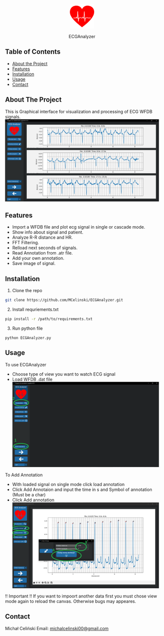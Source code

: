 <!--
repo name: ECGAnalyzer
description: An awesome README template to jumpstart your projects!
github name:  MCelinski
link: https://github.com/MCelinski/ECGAnalyzer
logo path: readmeimages/ecgg.png
screenshot: readmeimages/ss1.png
email: michalcelinski00@gmail.com
-->



<!-- PROJECT LOGO -->
<br />
<p align="center">
    <a href="LINK">
        <img src="readmeimages/ecgg.png" alt="Logo" width="80" height="80">
    </a>
    <p align="center">
        ECGAnalyzer 
        <br />
    </p>




<!-- TABLE OF CONTENTS -->
## Table of Contents

* [About the Project](#about-the-project)
* [Features](#features)
* [Installation](#installation)
* [Usage](#usage)
* [Contact](#contact)



<!-- ABOUT THE PROJECT -->
## About The Project
This is Graphical interface for visualization and processing of ECG WFDB signals.
[![Product Name Screen Shot][product-screenshot]](readmeimages/ss1.png)

## Features
- Import a WFDB file and plot ecg signal in 
single or cascade mode.
- Show info about signal and patient.
- Analyze R-R distance and HR. 
- FFT Filtering.
- Relload next seconds of signals.
- Read Annotation from .atr file.
- Add your own annotation.
- Save image of signal.
## Installation

1. Clone the repo
```sh
git clone https://github.com/MCelinski/ECGAnalyzer.git
```
2. Install requriements.txt
```sh
pip install -r /path/to/requirements.txt
```
3. Run python file
```JS
python ECGAnalyzer.py
```
## Usage

To use ECGAnalyzer 
* Choose type of view you want to watch ECG signal
* Load WFDB .dat file 
[![Loading data][loading-data]](readmeimages/ss2.png)

To Add Annotation
* With loaded signal on single mode click load annotation
* Click Add Annotaion and input the time in s and Symbol of annotation (Must be a char)
* Click Add annotation
[![Adding Annotation][add-annotation]](readmeimages/ss3.png)

:bangbang: Important :bangbang:
If you want to impoort another data first you must chose view mode again to reload the canvas. Otherwise bugs may appeares.




## Contact

Michał Celiński 
Email: michalcelinski00@gmail.com

<!-- https://www.markdownguide.org/basic-syntax/#reference-style-links -->
[product-screenshot]: readmeimages/ss1.png
[loading-data]: readmeimages/ss2.png
[add-annotation]: readmeimages/ss3.png

